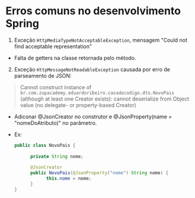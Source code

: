 # Erros comuns no desenvolvimento Spring

1. Exceção `HttpMediaTypeNotAcceptableException`, mensagem "Could not find acceptable representation"

- Falta de getters na classe retornada pelo método.

2. Exceção `HttpMessageNotReadableException` causada por erro de parseamento de JSON: 

> Cannot construct instance of `br.com.zupacademy.eduardoribeiro.casadocodigo.dto.NovoPais` (although at least one Creator exists): cannot deserialize from Object value (no delegate- or property-based Creator)

- Adiconar @JsonCreator no construtor e @JsonProperty(name = "nomeDoAtributo)" no parâmetro. 
- Ex:

	```java
	public class NovoPais {  
	  
		  private String nome;  
		  
		  @JsonCreator  
		  public NovoPais(@JsonProperty("nome") String nome) {  
		        this.nome = nome;  
		  }  
	}
	```

